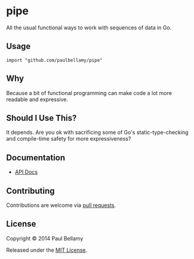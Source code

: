 # pipe

All the usual functional ways to work with sequences of data in Go.

## Usage

```
import "github.com/paulbellamy/pipe"
```

## Why

Because a bit of functional programming can make code a lot more readable and expressive.

## Should I Use This?

It depends. Are you ok with sacrificing some of Go's static-type-checking and compile-time safety for more expressiveness?

## Documentation

* [API Docs](http://godoc.org/github.com/paulbellamy/pipe)

## Contributing

Contributions are welcome via [pull requests](http://github.com/paulbellamy/pipe/issues).

## License

Copyright © 2014 Paul Bellamy

Released under the [MIT License](http://www.opensource.org/licenses/MIT).

